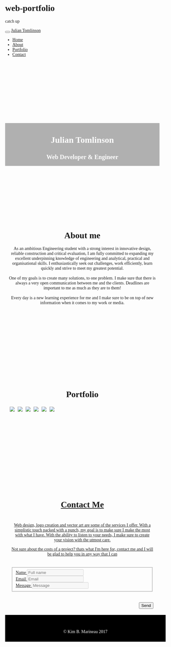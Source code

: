 # web-portfolio
catch up
<style>
  body {
  font-family: Raleway;
}
h1 {
  font-family: Abril Fatface;
}
h2 {
  font-size: 20px;
}
.image-1 {
  background-image: url("https://coolwallpaper.website/wp-content/uploads/2018/10/tf2-engineer-wallpaper-best-of-engineering-background-wallpaper-wallpapersafari-of-tf2-engineer-wallpaper.jpg");
  background-size: 100%;
  min-height: 500px;
}
.image-2 {
  background-image: url("https://static.interestingengineering.com/images/import/2017/03/46-engineer-gear.jpg");
  background-size: 100%;
  min-height: 200px;
}
.image-3{
  background-image: url("https://i.imgpile.com/nw4FmW.jpg");
    background-size: 100%;
  min-height: 200px;
}
.caption {
  position: absolute;
  left: 0;
  top: 40%;
  width: 100%;
  text-align: center;
  color: white;
  background: rgb(60, 60, 60);
  background: rgba(60, 60, 60, 0.4);
}
.image-1 {
  position: relative;
  background-position: 100% calc(100% - 150px);
  background-attachment: fixed;
  background-repeat: no-repeat;
  background-size: cover;
}
.image-2 {
  position: relative;
  background-position: 100%;
  background-position: center;
  background-attachment: fixed;
  background-repeat: no-repeat;
  background-size: cover;
}
.image-3 {
  position: relative;
  background-position: 100%;
  background-position: center;
  background-attachment: fixed;
  background-repeat: no-repeat;
  background-size: cover;
}
.container {
  text-align: center;
  padding: 10px;
}

/* Portfolio */
 .box {
    height: auto;
    float: left;
    margin: 5px;
    position: relative;
    overflow: hidden;
    width: auto;

}
 .box .caption {
    font-family: Abril Fatface;
    font-size: 17px;
    background-color: rgba(0,0,0,0.8);
    position: absolute;
    color: #fff;
    z-index: 100;
    -webkit-transition: all 300ms ease-out;
    -moz-transition: all 300ms ease-out;
    -o-transition: all 300ms ease-out;
    -ms-transition: all 300ms ease-out;
    transition: all 300ms ease-out;
    left: 0;
    opacity: 0;
    width: 100%;
    height: auto;
    text-align: center;
    padding: 15px;
}
 .box:hover .fade-caption {
    opacity: 1;
}

/* Contact */

#icon {
  text-align : center;
  padding: 10px;
  margin : 10px;
}

#footer {
  background: black ;
  width: 100%;
}
.form-group {
  text-align: left;
}
.button {
  text-align : right;
  padding : 10px;
}

.copyright {
  text-align : center;
  color: white;
}

</style>
<head>
  <link href="https://fonts.googleapis.com/css?family=Abril+Fatface|Raleway" rel="stylesheet">
  <meta name="viewport" content="width=device-width, initial-scale=1">
<link rel="stylesheet" href="https://cdnjs.cloudflare.com/ajax/libs/font-awesome/4.7.0/css/font-awesome.min.css">
</head>

<body>
  <!-- Navigation -->
  <nav class="navbar navbar-inverse navbar-fixed-top">
    <div class="container-fluid">
      <div class="navbar-header">
        <button type="button" class="navbar-toggle" data-toggle="collapse" data-target="#myNavbar">
          <span class="icon-bar"></span>
          <span class="icon-bar"></span>
          <span class="icon-bar"></span>
        </button>
        <a class="navbar-brand" href="#">Julian Tomlinson</a>
      </div>
      <div class="collapse navbar-collapse" id="myNavbar">
        <ul class="nav navbar-nav navbar-right">
          <li class="active"><a href="#home">Home</a></li>
          <li><a href="#about">About</a></li>
          <li><a href="#portfolio">Portfolio</a></li>
          <li><a href="#contact">Contact</a></li>
        </ul>
      </div>
    </div>
  </nav>
  <!-- End navigation -->

  <!-- About -->
  <div class="image-1" id="home">
    <div class="caption">
      <h1><span class="border">Julian Tomlinson</span></h1>
      <h2><span class="border">Web Developer & Engineer</span></h2>
    </div>
  </div>
  <div class="container container-fluid" id="about">
    <h1 class="about">About me</h1>
    <p>As an ambitious Engineering student with a strong interest in innovative design, reliable construction and critical evaluation, I am fully committed to expanding my excellent underpinning knowledge of engineering and analytical, practical and organisational skills. I enthusiastically seek out challenges, work efficiently, learn quickly and strive to meet my greatest potential.
      <br>
      <br> One of my goals is to create many solutions, to one problem. I make sure that there is always a very open communication between me and the clients. Deadlines are important to me as much as they are to them! 
      <br>
      <br> Every day is a new learning experience for me and I make sure to be on top of new information when it comes to my work or media.
  </div>

  <div class="image-2">
    <div class="caption">
    </div>
  </div>

  <!-- Potfolio -->
  <div id="portfolio">
    <div class="container container-fluid">
      <div class "row">
        <div class="col-sm-12">
          <h1>Portfolio</h1></div>
      </div>
      <div class="row">
        <div class="col-sm-4">
          <div class="box">
            <a href="https://codepen.io/ojkt/pen/BGQPbm">
              <img src="https://befunkycartoonizer.s3.amazonaws.com/C4833860-1542720292488420large.jpg" class="img-responsive"></a>
            <span class="caption fade-caption">
            <p>Tribute page</p>
          </span>
          </div>
        </div>
        <div class="col-sm-4">
          <div class="box"><a href="https://codepen.io/ojkt/pen/rQWvbM"><img src="https://befunkycartoonizer.s3.amazonaws.com/C4833860-1542737953141356large.jpg" class="img-responsive">
            <span class="caption fade-caption">
            <p>Audio Fun</p>
          </span>
          </div>
        </div>
        <div class="col-sm-4">
          <div class="box"><a href="https://codepen.io/ojkt/pen/gQRpmo"><img src="https://befunkycartoonizer.s3.amazonaws.com/C4833860-1542717971255637large.jpg" class="img-responsive">
            <span class="caption fade-caption">
            <p>Product Page</p>
          </span>
          </div>
        </div>
      </div>
      <div class="row">
        <div class="col-sm-4">
          <div class="box"><img src="https://i.imgpile.com/nw4kHg.png" class="img-responsive">
            <span class="caption fade-caption">
            <p>Project 4</p>
          </span>
          </div>
        </div>
        <div class="col-sm-4">
          <div class="box"><img src="https://i.imgpile.com/nw4kHg.png" class="img-responsive">
            <span class="caption fade-caption">
            <p>Project 5</p>
          </span>
          </div>
        </div>
        <div class="col-sm-4">
          <div class="box"><img src="https://i.imgpile.com/nw4kHg.png" class="img-responsive">
            <span class="caption fade-caption">
            <p>Project 6</p>
          </span>
          </div>
        </div>
      </div>
    </div>
  </div>
  <br>
  <br>
  <br>
  <!-- End Portfolio -->

  <div class="image-3">
    <div class="caption">
    </div>
  </div>

  <!--- Contact Start --->

  <div class="container container-fluid" id="contact">
    <h1>Contact Me</h1>
    <div class="container container-fluid col-xs-12">
      <p>Web design, logo creation and vector art are some of the services I offer. With a simplistic touch packed with a punch, my goal is to make sure I make the most with what I have. With the ability to listen to your needs, I make sure to create your vision with the utmost care.
        <br>
        <p>Not sure about the costs of a project? thats what I'm here for, contact me and I will be glad to help you in any way that I can</p>
    </div>
    <div class="container container-fluid col-xs-12">
      <form class="form">
        <fieldset disabled="disabled">
          <div class="form-group">
            <label for="inputname">Name</label>
              <input type="name" class="form-control" id="inputname" placeholder="Full name">
            </div>
          <div class="form-group">
            <label for="inputemail">Email</label>
              <input type="email" class="form-control" id="inputemail" placeholder="Email">
          </div>
          <div class="form-group">
            <label for="inputmessage">Message</label>
              <input type="message" class="form-control" id="inputmessage" placeholder="Message">
            </div>
          </div>
          <div class="button">
              <button type="submit" class="btn btn-primary">Send</button>
        </div>
          </div>
    </div>
  </div>
  </div>
  </div>

<!-- Footer -->

<div id="footer" class=" container container-fluid" style="img-responsive">
    <a href="https://www.facebook.com/kmydesign/" target="_blank">
      <span class="fa fa-facebook-official" style="font-size: 20px; color: white" aria-hidden="true" id="icon"></span></a>
      <a href="https://www.instagram.com/kmydesign/" target="_blank">
        <span class="fa fa-instagram" style="font-size: 20px; color: white" id="icon"></span></a>
      <a href="https://twitter.com/kmyillustration" target="_blank">
        <span class="fa fa-twitter" style="font-size: 20px; color: white" id="icon"></span></a>
      <a href="https://github.com/Kmydesign" target="_blank">
        <span class="fa fa-github" style="font-size: 20px; color: white" id="icon"></span></a>
  <p class="copyright"> © Kim B. Marineau 2017 </p>
</div>
